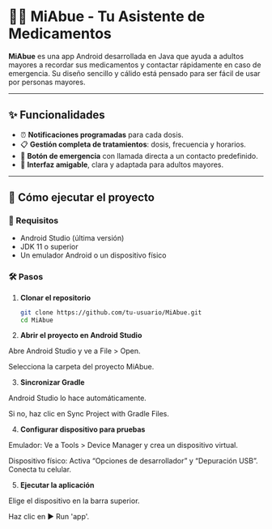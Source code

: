 # 👵💊 MiAbue - Tu Asistente de Medicamentos

**MiAbue** es una app Android desarrollada en Java que ayuda a adultos mayores a recordar sus medicamentos y contactar rápidamente en caso de emergencia. Su diseño sencillo y cálido está pensado para ser fácil de usar por personas mayores.

---

## ✨ Funcionalidades

- ⏰ **Notificaciones programadas** para cada dosis.
- 📋 **Gestión completa de tratamientos**: dosis, frecuencia y horarios.
- 🚨 **Botón de emergencia** con llamada directa a un contacto predefinido.
- 🧓 **Interfaz amigable**, clara y adaptada para adultos mayores.

---

## 🚀 Cómo ejecutar el proyecto

### 🔧 Requisitos

- Android Studio (última versión)
- JDK 11 o superior
- Un emulador Android o un dispositivo físico

### 🛠️ Pasos

1. **Clonar el repositorio**

   ```bash
   git clone https://github.com/tu-usuario/MiAbue.git
   cd MiAbue
2. **Abrir el proyecto en Android Studio**

Abre Android Studio y ve a File > Open.

Selecciona la carpeta del proyecto MiAbue.

3. **Sincronizar Gradle**

Android Studio lo hace automáticamente.

Si no, haz clic en Sync Project with Gradle Files.

4. **Configurar dispositivo para pruebas**

Emulador:
Ve a Tools > Device Manager y crea un dispositivo virtual.

Dispositivo físico:
Activa “Opciones de desarrollador” y “Depuración USB”. Conecta tu celular.

5. **Ejecutar la aplicación**

Elige el dispositivo en la barra superior.

Haz clic en ▶️ Run 'app'.

